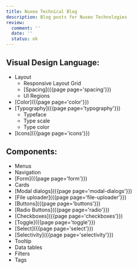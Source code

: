 ```yaml
---
title: Nuxeo Technical Blog
description: Blog posts for Nuxeo Technologies
review:
  comment: ''
  date: ''
  status: ok
---
```


## Visual Design Language:

- Layout
  - Responsive Layout Grid
  - [Spacing]({{page page='spacing'}})
  - UI Regions
- [Color]({{page page='color'}})
- [Typography]({{page page='typography'}})
  - Typeface
  - Type scale
  - Type color
- [Icons]({{page page='icons'}})

## Components:

- Menus
- Navigation
- [Form]({{page page='form'}})
- Cards
- [Modal dialogs]({{page page='modal-dialogs'}})
- [File uploader]({{page page='file-uploader'}})
- [Buttons]({{page page='buttons'}})
- [Radio Buttons]({{page page='radio'}})
- [Checkboxes]({{page page='checkboxes'}})
- [Toggle]({{page page='toggle'}})
- [Select]({{page page='select'}})
- [Selectivity]({{page page='selectivity'}})
- Tooltip
- Data tables
- Filters
- Tags

